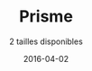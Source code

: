 ---
title: Prisme
subtitle: 2 tailles disponibles
layout: default
modal-id: 2
date: 2016-04-02
thumbnail: prisme_thumb.png
project-date: ytytyt 2014
category: Web Development
description: Un rabais de 5% est effectué si le module est commandé sans inserts.
taille:
  - title: Prisme (longueur :1.5m largeur :40cm/30cm hauteur :22.5cm)
    poids: 11
    insert: 32
    prix: 170€
  - title: Demi-prismes (longueur :1.5m largeur :40cm/30cm hauteur :22.5cm)
    poids: 12
    insert: 14
    prix: 190€
images:
  - name: prisme_resize.png
    alt: prisme
  - name: prisme_half.png
    alt: prisme
  - name: prisme_plan.jpg
    alt: prisme plan
---